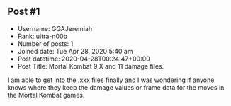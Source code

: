 ## Post #1
- Username: GGAJeremiah
- Rank: ultra-n00b
- Number of posts: 1
- Joined date: Tue Apr 28, 2020 5:40 am
- Post datetime: 2020-04-28T00:24:47+00:00
- Post Title: Mortal Kombat 9,X and 11 damage files.

I am able to get into the .xxx files finally and I was wondering if anyone knows where they keep the damage values or frame data for the moves in the Mortal Kombat games.
